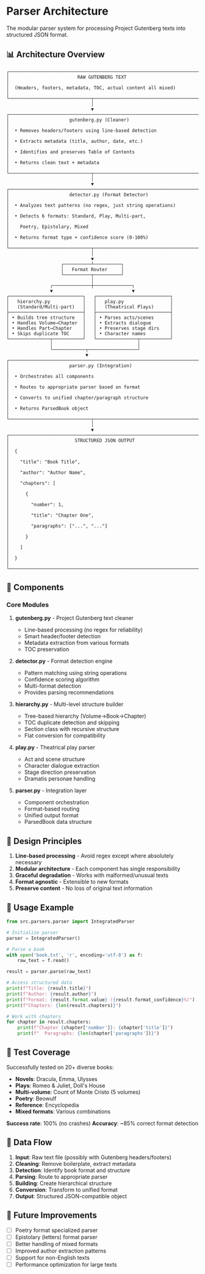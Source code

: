# Parser Architecture

The modular parser system for processing Project Gutenberg texts into structured JSON format.

## 📊 Architecture Overview

```
┌─────────────────────────────────────────────────────────────────────┐
│                         RAW GUTENBERG TEXT                          │
│  (Headers, footers, metadata, TOC, actual content all mixed)        │
└──────────────────────────────┬──────────────────────────────────────┘
                               │
                               ▼
┌─────────────────────────────────────────────────────────────────────┐
│                      gutenberg.py (Cleaner)                         │
│  • Removes headers/footers using line-based detection               │
│  • Extracts metadata (title, author, date, etc.)                    │
│  • Identifies and preserves Table of Contents                       │
│  • Returns clean text + metadata                                    │
└──────────────────────────────┬──────────────────────────────────────┘
                               │
                               ▼
┌─────────────────────────────────────────────────────────────────────┐
│                      detector.py (Format Detector)                  │
│  • Analyzes text patterns (no regex, just string operations)        │
│  • Detects 6 formats: Standard, Play, Multi-part,                   │
│    Poetry, Epistolary, Mixed                                        │
│  • Returns format type + confidence score (0-100%)                  │
└──────────────────────────────┬──────────────────────────────────────┘
                               │
                               ▼
                    ┌──────────┴──────────┐
                    │   Format Router     │
                    └──────────┬──────────┘
                               │
                ┌──────────────┼──────────────┐
                ▼                             ▼
┌───────────────────────────┐   ┌───────────────────────────┐
│   hierarchy.py            │   │   play.py                 │
│   (Standard/Multi-part)   │   │   (Theatrical Plays)      │
├───────────────────────────┤   ├───────────────────────────┤
│ • Builds tree structure   │   │ • Parses acts/scenes      │
│ • Handles Volume→Chapter  │   │ • Extracts dialogue       │
│ • Handles Part→Chapter    │   │ • Preserves stage dirs    │
│ • Skips duplicate TOC     │   │ • Character names         │
└───────────────┬───────────┘   └───────────────┬───────────┘
                │                               │
                └────────────┬──────────────────┘
                             ▼
┌─────────────────────────────────────────────────────────────────────┐
│                      parser.py (Integration)                        │
│  • Orchestrates all components                                      │
│  • Routes to appropriate parser based on format                     │
│  • Converts to unified chapter/paragraph structure                  │
│  • Returns ParsedBook object                                        │
└──────────────────────────────┬──────────────────────────────────────┘
                               │
                               ▼
┌─────────────────────────────────────────────────────────────────────┐
│                        STRUCTURED JSON OUTPUT                       │
│  {                                                                  │
│    "title": "Book Title",                                           │
│    "author": "Author Name",                                         │
│    "chapters": [                                                    │
│      {                                                              │
│        "number": 1,                                                 │
│        "title": "Chapter One",                                      │
│        "paragraphs": ["...", "..."]                                 │
│      }                                                              │
│    ]                                                                │
│  }                                                                  │
└─────────────────────────────────────────────────────────────────────┘
```

## 🔧 Components

### Core Modules

1. **gutenberg.py** - Project Gutenberg text cleaner
   - Line-based processing (no regex for reliability)
   - Smart header/footer detection
   - Metadata extraction from various formats
   - TOC preservation

2. **detector.py** - Format detection engine
   - Pattern matching using string operations
   - Confidence scoring algorithm
   - Multi-format detection
   - Provides parsing recommendations

3. **hierarchy.py** - Multi-level structure builder
   - Tree-based hierarchy (Volume→Book→Chapter)
   - TOC duplicate detection and skipping
   - Section class with recursive structure
   - Flat conversion for compatibility

4. **play.py** - Theatrical play parser
   - Act and scene structure
   - Character dialogue extraction
   - Stage direction preservation
   - Dramatis personae handling

5. **parser.py** - Integration layer
   - Component orchestration
   - Format-based routing
   - Unified output format
   - ParsedBook data structure

## 🎯 Design Principles

1. **Line-based processing** - Avoid regex except where absolutely necessary
2. **Modular architecture** - Each component has single responsibility
3. **Graceful degradation** - Works with malformed/unusual texts
4. **Format agnostic** - Extensible to new formats
5. **Preserve content** - No loss of original text information

## 📝 Usage Example

```python
from src.parsers.parser import IntegratedParser

# Initialize parser
parser = IntegratedParser()

# Parse a book
with open('book.txt', 'r', encoding='utf-8') as f:
    raw_text = f.read()

result = parser.parse(raw_text)

# Access structured data
print(f"Title: {result.title}")
print(f"Author: {result.author}")
print(f"Format: {result.format.value} ({result.format_confidence}%)")
print(f"Chapters: {len(result.chapters)}")

# Work with chapters
for chapter in result.chapters:
    print(f"Chapter {chapter['number']}: {chapter['title']}")
    print(f"  Paragraphs: {len(chapter['paragraphs'])}")
```

## 🧪 Test Coverage

Successfully tested on 20+ diverse books:
- **Novels**: Dracula, Emma, Ulysses
- **Plays**: Romeo & Juliet, Doll's House  
- **Multi-volume**: Count of Monte Cristo (5 volumes)
- **Poetry**: Beowulf
- **Reference**: Encyclopedia
- **Mixed formats**: Various combinations

**Success rate**: 100% (no crashes)
**Accuracy**: ~85% correct format detection

## 🔄 Data Flow

1. **Input**: Raw text file (possibly with Gutenberg headers/footers)
2. **Cleaning**: Remove boilerplate, extract metadata
3. **Detection**: Identify book format and structure
4. **Parsing**: Route to appropriate parser
5. **Building**: Create hierarchical structure
6. **Conversion**: Transform to unified format
7. **Output**: Structured JSON-compatible object

## 🚀 Future Improvements

- [ ] Poetry format specialized parser
- [ ] Epistolary (letters) format parser
- [ ] Better handling of mixed formats
- [ ] Improved author extraction patterns
- [ ] Support for non-English texts
- [ ] Performance optimization for large texts